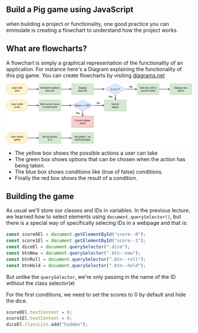 ## Build a Pig game using JavaScript

when building a project or functionality, one good practice you can emmulate is creating a flowchart to understand how the project works.

## What are flowcharts?

A flowchart is simply a graphical representation of the functionality of an application. For instance here's a Diagram explaining the functionality of this pig game. You can create flowcharts by visiting [diagrams.net](https://diagrams.net)

![Pig Game fLow chart](./pig-game-flowchart.png)

- The yellow box shows the possible actions a user can take
- The green box shows options that can be chosen when the action has being taken.
- The blue box shows conditions like (true of false) conditions.
- Finally the red box shows the result of a condition.

## Building the game

As usual we'll store our classes and IDs in variables. In the previous lecture, we learned how to select elements using `document.querySelector()`, but there is a special way of specifically selecing IDs in a webpage and that is:

```js
const score0El = document.getElementById("score--0");
const score1El = document.getElementById("score--1");
const diceEl = document.querySelector(".dice");
const btnNew = document.querySelector(".btn--new");
const btnRoll = document.querySelector(".btn--roll");
const btnHold = document.querySelector(".btn--hold");
```

But unlike the `querySelector`, we're only passing in the name of the ID without the class selector(`#`)

For the first conditions, we need to set the scores to 0 by default and hide the dice.

```js
score0El.textContent = 0;
score1El.textContent = 0;
diceEl.classList.add("hidden");
```
